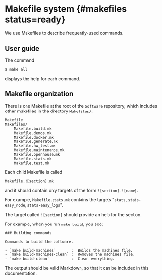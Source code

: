 # Makefile system {#makefiles status=ready}



We use Makefiles to describe frequently-used commands.

## User guide


The command

    $ make all

displays the help for each command. 

<!-- This help is also included here as [](#makefiles-help).-->

## Makefile organization

There is one Makefile at the root of the `Software` repository, which
includes other makefiles in the directory `Makefiles/`:

    Makefile
    Makefiles/
        Makefile.build.mk
        Makefile.demos.mk
        Makefile.docker.mk
        Makefile.generate.mk
        Makefile.hw_test.mk
        Makefile.maintenance.mk
        Makefile.openhouse.mk
        Makefile.stats.mk
        Makefile.test.mk

Each child Makefile is called

    Makefile.![section].mk

and it should contain only targets of the form `![section]-![name]`.

For example, `Makefile.stats.mk` contains the targets "`stats`, `stats-easy_node`, `stats-easy_logs`".

The target called `![section]` should provide an help for the section.

For example, when you run `make build`, you see:

    ### Building commands

    Commands to build the software.

    - `make build-machines`       :  Builds the machines file.
    - `make build-machines-clean` :  Removes the machines file.
    - `make build-clean`          :  Clean everything.

The output should be valid Markdown, so that it can be included in this documentation.


<!--<move-here src="#makefiles-autogenerated"/>-->
